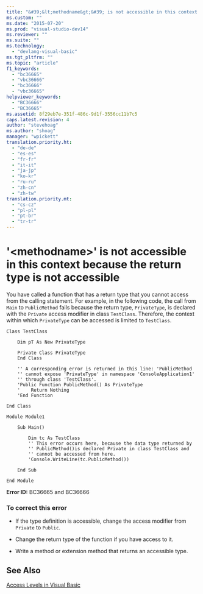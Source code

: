 ```yaml
---
title: "&#39;&lt;methodname&gt;&#39; is not accessible in this context because the return type is not accessible"
ms.custom: ""
ms.date: "2015-07-20"
ms.prod: "visual-studio-dev14"
ms.reviewer: ""
ms.suite: ""
ms.technology: 
  - "devlang-visual-basic"
ms.tgt_pltfrm: ""
ms.topic: "article"
f1_keywords: 
  - "bc36665"
  - "vbc36666"
  - "bc36666"
  - "vbc36665"
helpviewer_keywords: 
  - "BC36666"
  - "BC36665"
ms.assetid: 8f29eb7e-351f-486c-9d1f-3556cc11b7c5
caps.latest.revision: 4
author: "stevehoag"
ms.author: "shoag"
manager: "wpickett"
translation.priority.ht: 
  - "de-de"
  - "es-es"
  - "fr-fr"
  - "it-it"
  - "ja-jp"
  - "ko-kr"
  - "ru-ru"
  - "zh-cn"
  - "zh-tw"
translation.priority.mt: 
  - "cs-cz"
  - "pl-pl"
  - "pt-br"
  - "tr-tr"
---
```

# &#39;&lt;methodname&gt;&#39; is not accessible in this context because the return type is not accessible
You have called a function that has a return type that you cannot access from the calling statement. For example, in the following code, the call from `Main` to `PublicMethod` fails because the return type, `PrivateType`, is declared with the `Private` access modifier in class `TestClass`. Therefore, the context within which `PrivateType` can be accessed is limited to `TestClass`.  
  
```vb#  
Class TestClass  
  
    Dim pT As New PrivateType  
  
    Private Class PrivateType  
    End Class  
  
    '' A corresponding error is returned in this line: 'PublicMethod   
    '' cannot expose 'PrivateType' in namespace 'ConsoleApplication1'   
    '' through class 'TestClass'.  
    'Public Function PublicMethod() As PrivateType  
    '    Return Nothing  
    'End Function  
  
End Class  
  
Module Module1  
  
    Sub Main()  
  
        Dim tc As TestClass  
        '' This error occurs here, because the data type returned by   
        '' PublicMethod()is declared Private in class TestClass and   
        '' cannot be accessed from here.  
        'Console.WriteLine(tc.PublicMethod())  
  
    End Sub  
  
End Module  
```  
  
 **Error ID:** BC36665 and BC36666  
  
### To correct this error  
  
-   If the type definition is accessible, change the access modifier from `Private` to `Public`.  
  
-   Change the return type of the function if you have access to it.  
  
-   Write a method or extension method that returns an accessible type.  
  
## See Also  
 [Access Levels in Visual Basic](../../visual-basic/programming-guide/language-features/declared-elements/access-levels.md)